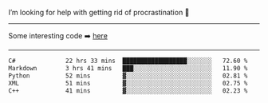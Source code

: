 I’m looking for help with getting rid of procrastination 🤔

-----

Some interesting code :arrow_right: [here](https://github.com/zhen8838/playground)

-----

<!--START_SECTION:waka-->

```txt
C#              22 hrs 33 mins  ██████████████████░░░░░░░   72.60 %
Markdown        3 hrs 41 mins   ███░░░░░░░░░░░░░░░░░░░░░░   11.90 %
Python          52 mins         ▓░░░░░░░░░░░░░░░░░░░░░░░░   02.81 %
XML             51 mins         ▓░░░░░░░░░░░░░░░░░░░░░░░░   02.75 %
C++             41 mins         ▓░░░░░░░░░░░░░░░░░░░░░░░░   02.23 %
```

<!--END_SECTION:waka-->

<!--
**zhen8838/zhen8838** is a ✨ _special_ ✨ repository because its `README.md` (this file) appears on your GitHub profile.

Here are some ideas to get you started:

- 🔭 I’m currently working on ...
- 🌱 I’m currently learning ...
- 👯 I’m looking to collaborate on ...
 ...
- 💬 Ask me about ...
- 📫 How to reach me: ...
- 😄 Pronouns: ...
- ⚡ Fun fact: ...
-->
